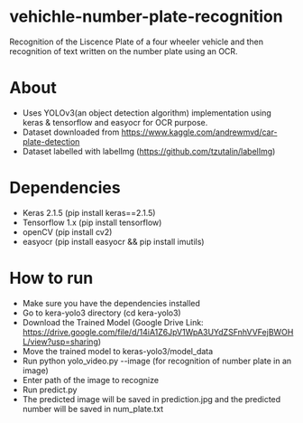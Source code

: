 # vehichle-number-plate-recognition
Recognition of the Liscence Plate of a four wheeler vehicle and then recognition of text written on the number plate using an OCR.

# About
- Uses YOLOv3(an object detection algorithm) implementation using keras & tensorflow and easyocr for OCR purpose.
- Dataset downloaded from https://www.kaggle.com/andrewmvd/car-plate-detection
- Dataset labelled with labelImg (https://github.com/tzutalin/labelImg)

# Dependencies
- Keras 2.1.5 (pip install keras==2.1.5)
- Tensorflow 1.x (pip install tensorflow)
- openCV (pip install cv2)
- easyocr (pip install easyocr && pip install imutils)

# How to run
- Make sure you have the dependencies installed 
- Go to kera-yolo3 directory (cd kera-yolo3)
- Download the Trained Model (Google Drive Link: https://drive.google.com/file/d/14iA1Z6JpV1WpA3UYdZSFnhVVFejBWOHL/view?usp=sharing) 
- Move the trained model to keras-yolo3/model_data
- Run python yolo_video.py --image (for recognition of number plate in an image)
- Enter path of the image to recognize
- Run predict.py
- The predicted image will be saved in prediction.jpg and the predicted number will be saved in num_plate.txt

